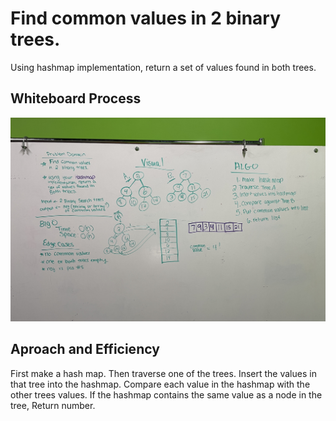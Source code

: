 # Find common values in 2 binary trees.

Using hashmap implementation, return a set of values found in both trees.

## Whiteboard Process

![tree-intersection](./tree-intersection.jpg)

## Aproach and Efficiency

First make a hash map. Then traverse one of the trees. Insert the values in that tree into the hashmap. Compare each value in the hashmap with the other trees values. If the hashmap contains the same value as a node in the tree, Return number.
